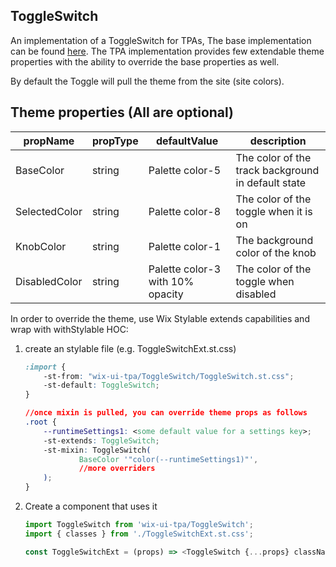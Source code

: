 ## ToggleSwitch
An implementation of a ToggleSwitch for TPAs,
The base implementation can be found [here](https://wix.github.io/wix-ui/?selectedKind=Components&selectedStory=ToggleSwitchStory).
The TPA implementation provides few extendable theme properties with the ability to override the base properties as well.

By default the Toggle will pull the theme from the site (site colors).

## Theme properties (All are optional)

| propName      | propType | defaultValue    | description |
|---------------|----------|-----------------|-------------|
| BaseColor     | string   | Palette color-5 | The color of the track background in default state |
| SelectedColor | string   | Palette color-8 | The color of the toggle when it is on |
| KnobColor     | string   | Palette color-1 | The background color of the knob |
| DisabledColor | string   | Palette color-3 with 10% opacity | The color of the toggle when disabled |

In order to override the theme, use Wix Stylable extends capabilities and wrap with withStylable HOC:

1. create an stylable file (e.g. ToggleSwitchExt.st.css)
    ``` css
    :import {
        -st-from: "wix-ui-tpa/ToggleSwitch/ToggleSwitch.st.css";
        -st-default: ToggleSwitch;
    }

    //once mixin is pulled, you can override theme props as follows
    .root {
        --runtimeSettings1: <some default value for a settings key>;
        -st-extends: ToggleSwitch;
        -st-mixin: ToggleSwitch(
                BaseColor '"color(--runtimeSettings1)"',
                //more overriders
        );
    }
    ```

2. Create a component that uses it
    ``` javascript
    import ToggleSwitch from 'wix-ui-tpa/ToggleSwitch';
    import { classes } from './ToggleSwitchExt.st.css';

    const ToggleSwitchExt = (props) => <ToggleSwitch {...props} className={classes.root}/>;
    ```
